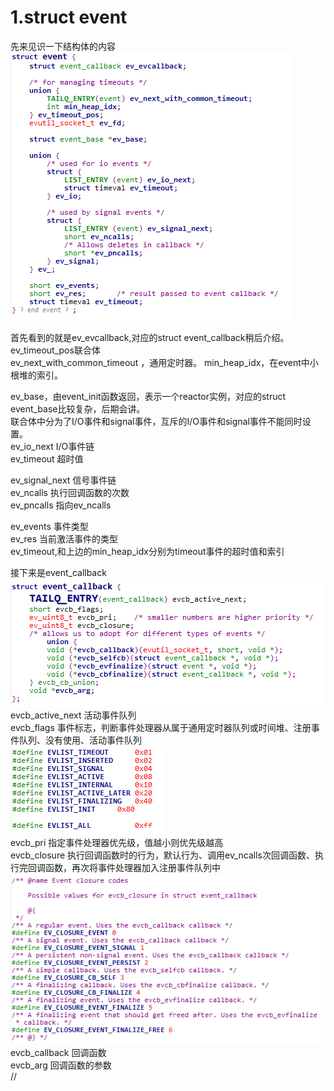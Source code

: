 # 1.struct event

先来见识一下结构体的内容  
![](struct_event.png)  

首先看到的就是ev_evcallback,对应的struct event_callback稍后介绍。  
ev_timeout_pos联合体  
ev_next_with_common_timeout ，通用定时器。 
min_heap_idx，在event中小根堆的索引。  

ev_base，由event_init函数返回，表示一个reactor实例，对应的struct event_base比较复杂，后期会讲。  
联合体中分为了I/O事件和signal事件，互斥的I/O事件和signal事件不能同时设置。  
ev_io_next I/O事件链   
ev_timeout 超时值   

ev_signal_next 信号事件链  
ev_ncalls 执行回调函数的次数  
ev_pncalls 指向ev_ncalls

ev_events 事件类型  
ev_res 当前激活事件的类型  
ev_timeout,和上边的min_heap_idx分别为timeout事件的超时值和索引  

接下来是event_callback  
![](struct_event_callback.png)  
evcb_active_next 活动事件队列  
evcb_flags 事件标志，判断事件处理器从属于通用定时器队列或时间堆、注册事件队列、没有使用、活动事件队列  
![](ev_flag.png)  
evcb_pri 指定事件处理器优先级，值越小则优先级越高  
evcb_closure 执行回调函数时的行为，默认行为、调用ev_ncalls次回调函数、执行完回调函数，再次将事件处理器加入注册事件队列中    
![](ev_closure.png)  
evcb_callback 回调函数  
evcb_arg 回调函数的参数  
//